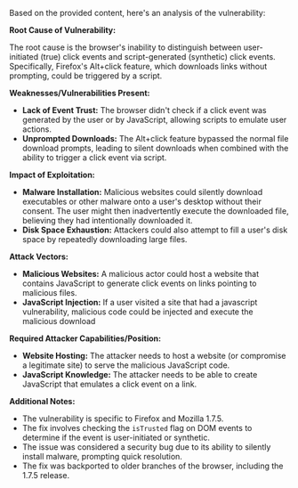 Based on the provided content, here's an analysis of the vulnerability:

**Root Cause of Vulnerability:**

The root cause is the browser's inability to distinguish between user-initiated (true) click events and script-generated (synthetic) click events.  Specifically, Firefox's Alt+click feature, which downloads links without prompting, could be triggered by a script.

**Weaknesses/Vulnerabilities Present:**

*   **Lack of Event Trust:** The browser didn't check if a click event was generated by the user or by JavaScript, allowing scripts to emulate user actions.
*   **Unprompted Downloads:** The Alt+click feature bypassed the normal file download prompts, leading to silent downloads when combined with the ability to trigger a click event via script.

**Impact of Exploitation:**

*   **Malware Installation:** Malicious websites could silently download executables or other malware onto a user's desktop without their consent. The user might then inadvertently execute the downloaded file, believing they had intentionally downloaded it.
*   **Disk Space Exhaustion:** Attackers could also attempt to fill a user's disk space by repeatedly downloading large files.

**Attack Vectors:**

*   **Malicious Websites:** A malicious actor could host a website that contains JavaScript to generate click events on links pointing to malicious files.
*   **JavaScript Injection:** If a user visited a site that had a javascript vulnerability, malicious code could be injected and execute the malicious download

**Required Attacker Capabilities/Position:**

*   **Website Hosting:** The attacker needs to host a website (or compromise a legitimate site) to serve the malicious JavaScript code.
*   **JavaScript Knowledge:** The attacker needs to be able to create JavaScript that emulates a click event on a link.

**Additional Notes:**

*   The vulnerability is specific to Firefox and Mozilla 1.7.5.
*   The fix involves checking the `isTrusted` flag on DOM events to determine if the event is user-initiated or synthetic.
*   The issue was considered a security bug due to its ability to silently install malware, prompting quick resolution.
*   The fix was backported to older branches of the browser, including the 1.7.5 release.
